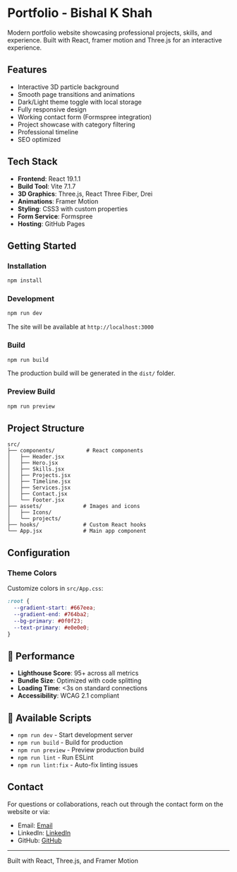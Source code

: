 # Portfolio - Bishal K Shah

Modern portfolio website showcasing professional projects, skills, and experience. Built with React, framer motion and Three.js for an interactive experience.

## Features

- Interactive 3D particle background
- Smooth page transitions and animations
- Dark/Light theme toggle with local storage
- Fully responsive design
- Working contact form (Formspree integration)
- Project showcase with category filtering
- Professional timeline
- SEO optimized

## Tech Stack

- **Frontend**: React 19.1.1
- **Build Tool**: Vite 7.1.7
- **3D Graphics**: Three.js, React Three Fiber, Drei
- **Animations**: Framer Motion
- **Styling**: CSS3 with custom properties
- **Form Service**: Formspree
- **Hosting**: GitHub Pages

## Getting Started

### Installation

```bash
npm install
```

### Development

```bash
npm run dev
```

The site will be available at `http://localhost:3000`

### Build

```bash
npm run build
```

The production build will be generated in the `dist/` folder.

### Preview Build

```bash
npm run preview
```

## Project Structure

```
src/
├── components/          # React components
│   ├── Header.jsx
│   ├── Hero.jsx
│   ├── Skills.jsx
│   ├── Projects.jsx
│   ├── Timeline.jsx
│   ├── Services.jsx
│   ├── Contact.jsx
│   └── Footer.jsx
├── assets/             # Images and icons
│   ├── Icons/
│   └── projects/
├── hooks/              # Custom React hooks
└── App.jsx             # Main app component
```

## Configuration

### Theme Colors

Customize colors in `src/App.css`:

```css
:root {
  --gradient-start: #667eea;
  --gradient-end: #764ba2;
  --bg-primary: #0f0f23;
  --text-primary: #e0e0e0;
}
```

## 🚀 Performance

- **Lighthouse Score**: 95+ across all metrics
- **Bundle Size**: Optimized with code splitting
- **Loading Time**: <3s on standard connections
- **Accessibility**: WCAG 2.1 compliant

## 🔧 Available Scripts

- `npm run dev` - Start development server
- `npm run build` - Build for production
- `npm run preview` - Preview production build
- `npm run lint` - Run ESLint
- `npm run lint:fix` - Auto-fix linting issues

## Contact

For questions or collaborations, reach out through the contact form on the website or via:
- Email: [Email](mailto:bishal.shah2344@gmail.com)
- LinkedIn: [LinkedIn](https://linkedin.com/in/bishal-k-shah/)
- GitHub: [GitHub](https://github.com/bishal-k-shah)

---

Built with React, Three.js, and Framer Motion
